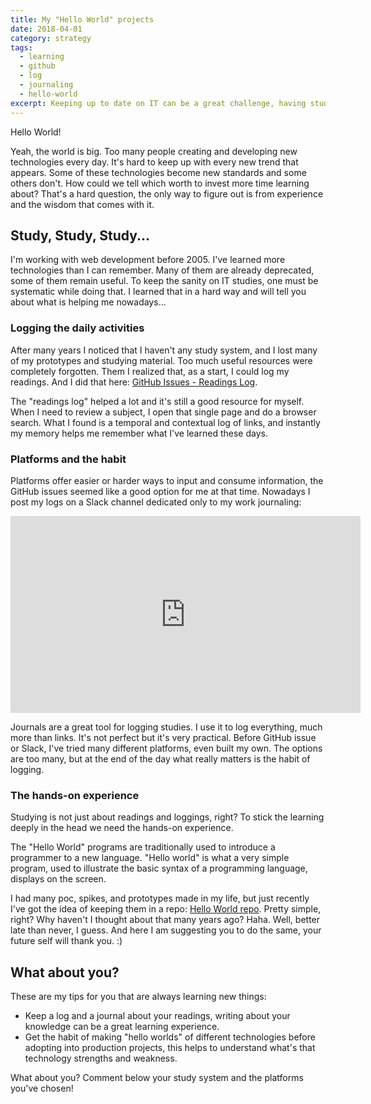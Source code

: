 ```yaml
---
title: My "Hello World" projects
date: 2018-04-01
category: strategy
tags:
  - learning
  - github
  - log
  - journaling
  - hello-world
excerpt: Keeping up to date on IT can be a great challenge, having study systems comes very handy.
---
```


Hello World!

Yeah, the world is big. Too many people creating and developing new technologies every day. It's hard to keep up with every new trend that appears. Some of these technologies become new standards and some others don't. How could we tell which worth to invest more time learning about? That's a hard question, the only way to figure out is from experience and the wisdom that comes with it.

## Study, Study, Study...

I'm working with web development before 2005. I've learned more technologies than I can remember. Many of them are already deprecated, some of them remain useful. To keep the sanity on IT studies, one must be systematic while doing that. I learned that in a hard way and will tell you about what is helping me nowadays...

### Logging the daily activities

After many years I noticed that I haven't any study system, and I lost many of my prototypes and studying material. Too much useful resources were completely forgotten. Them I realized that, as a start, I could log my readings. And I did that here: [GitHub Issues - Readings Log](https://github.com/bernardodiasc/readings/issues/1).

The "readings log" helped a lot and it's still a good resource for myself. When I need to review a subject, I open that single page and do a browser search. What I found is a temporal and contextual log of links, and instantly my memory helps me remember what I've learned these days.

### Platforms and the habit

Platforms offer easier or harder ways to input and consume information, the GitHub issues seemed like a good option for me at that time. Nowadays I post my logs on a Slack channel dedicated only to my work journaling:

<iframe width="560" height="315" src="https://www.youtube.com/embed/dnzE9ip5U04?rel=0" frameborder="0" allow="autoplay; encrypted-media" allowfullscreen></iframe>

Journals are a great tool for logging studies. I use it to log everything, much more than links. It's not perfect but it's very practical. Before GitHub issue or Slack, I've tried many different platforms, even built my own. The options are too many, but at the end of the day what really matters is the habit of logging.

### The hands-on experience

Studying is not just about readings and loggings, right? To stick the learning deeply in the head we need the hands-on experience.

The "Hello World" programs are traditionally used to introduce a programmer to a new language. "Hello world" is what a very simple program, used to illustrate the basic syntax of a programming language, displays on the screen.

I had many poc, spikes, and prototypes made in my life, but just recently I've got the idea of keeping them in a repo: [Hello World repo](https://github.com/bernardodiasc/hello-world). Pretty simple, right? Why haven't I thought about that many years ago? Haha. Well, better late than never, I guess. And here I am suggesting you to do the same, your future self will thank you. :)

## What about you?

These are my tips for you that are always learning new things:

- Keep a log and a journal about your readings, writing about your knowledge can be a great learning experience.
- Get the habit of making "hello worlds" of different technologies before adopting into production projects, this helps to understand what's that technology strengths and weakness.

What about you? Comment below your study system and the platforms you've chosen!

